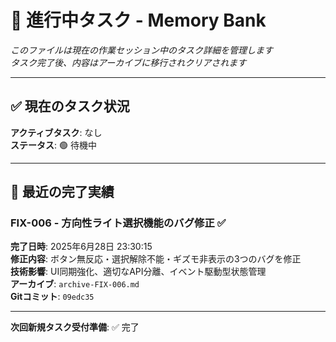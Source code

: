 # 🎯 **進行中タスク** - Memory Bank

_このファイルは現在の作業セッション中のタスク詳細を管理します_  
_タスク完了後、内容はアーカイブに移行されクリアされます_

---

## ✅ **現在のタスク状況**

**アクティブタスク**: なし  
**ステータス**: 🟢 待機中  

---

## 🎉 **最近の完了実績**

### **FIX-006** - 方向性ライト選択機能のバグ修正  ✅ 
**完了日時**: 2025年6月28日 23:30:15  
**修正内容**: ボタン無反応・選択解除不能・ギズモ非表示の3つのバグを修正  
**技術影響**: UI同期強化、適切なAPI分離、イベント駆動型状態管理  
**アーカイブ**: `archive-FIX-006.md`  
**Gitコミット**: `09edc35`

---

**次回新規タスク受付準備**: ✅ 完了 